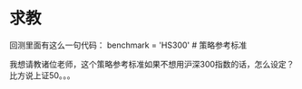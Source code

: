 # 求教

回测里面有这么一句代码：
benchmark = 'HS300'                        # 策略参考标准

我想请教诸位老师，这个策略参考标准如果不想用沪深300指数的话，怎么设定？比方说上证50。。。